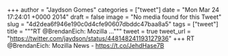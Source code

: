 
+++
author = "Jaydson Gomes"
categories = ["tweet"]
date = "Mon Mar 24 17:24:01 +0000 2014"
draft = false
image = "No media found for this Tweet"
slug = "4d2dea6f946e190c0d4cfe90607dbddc47baa8a5"
tags = ["tweet"]
title = """RT @BrendanEich: Mozilla ..."""
tweet = true
tweet_url = "https://twitter.com/jaydson/status/448148241193127936"
+++
RT @BrendanEich: Mozilla News - https://t.co/JehdHase7B

